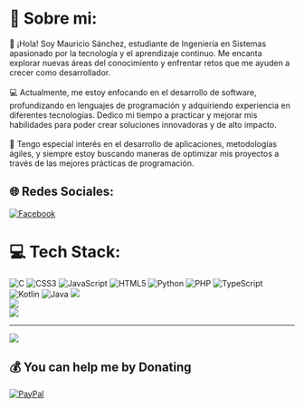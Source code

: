 # 💫 Sobre mi:
👋 ¡Hola! Soy Mauricio Sánchez, estudiante de Ingeniería en Sistemas apasionado por la tecnología y el aprendizaje continuo. Me encanta explorar nuevas áreas del conocimiento y enfrentar retos que me ayuden a crecer como desarrollador.<br><br>💻 Actualmente, me estoy enfocando en el desarrollo de software, profundizando en lenguajes de programación y adquiriendo experiencia en diferentes tecnologías. Dedico mi tiempo a practicar y mejorar mis habilidades para poder crear soluciones innovadoras y de alto impacto.<br><br>🔧 Tengo especial interés en el desarrollo de aplicaciones, metodologías ágiles, y siempre estoy buscando maneras de optimizar mis proyectos a través de las mejores prácticas de programación.


## 🌐 Redes Sociales:
[![Facebook](https://img.shields.io/badge/Facebook-%231877F2.svg?logo=Facebook&logoColor=white)](https://facebook.com/https://www.facebook.com/profile.php?id=100023308962186) 

# 💻 Tech Stack:
![C](https://img.shields.io/badge/c-%2300599C.svg?style=plastic&logo=c&logoColor=white) ![CSS3](https://img.shields.io/badge/css3-%231572B6.svg?style=plastic&logo=css3&logoColor=white) ![JavaScript](https://img.shields.io/badge/javascript-%23323330.svg?style=plastic&logo=javascript&logoColor=%23F7DF1E) ![HTML5](https://img.shields.io/badge/html5-%23E34F26.svg?style=plastic&logo=html5&logoColor=white) ![Python](https://img.shields.io/badge/python-3670A0?style=plastic&logo=python&logoColor=ffdd54) ![PHP](https://img.shields.io/badge/php-%23777BB4.svg?style=plastic&logo=php&logoColor=white) ![TypeScript](https://img.shields.io/badge/typescript-%23007ACC.svg?style=plastic&logo=typescript&logoColor=white) ![Kotlin](https://img.shields.io/badge/kotlin-%237F52FF.svg?style=plastic&logo=kotlin&logoColor=white) ![Java](https://img.shields.io/badge/java-%23ED8B00.svg?style=plastic&logo=openjdk&logoColor=white) 
![](https://github-readme-stats.vercel.app/api?username=MauricioSA5401&theme=blue_navy&hide_border=false&include_all_commits=false&count_private=false)<br/>
![](https://github-readme-streak-stats.herokuapp.com/?user=MauricioSA5401&theme=blue_navy&hide_border=false)<br/>
![](https://github-readme-stats.vercel.app/api/top-langs/?username=MauricioSA5401&theme=blue_navy&hide_border=false&include_all_commits=false&count_private=false&layout=compact)

---
[![](https://visitcount.itsvg.in/api?id=MauricioSA5401&icon=0&color=0)](https://visitcount.itsvg.in)

  ## 💰 You can help me by Donating
  [![PayPal](https://img.shields.io/badge/PayPal-00457C?style=for-the-badge&logo=paypal&logoColor=white)](https://paypal.me/https://paypal.me/mauricio901189?country.x=MX&locale.x=es_XC) 

  
<!-- Proudly created with GPRM ( https://gprm.itsvg.in ) --> 
